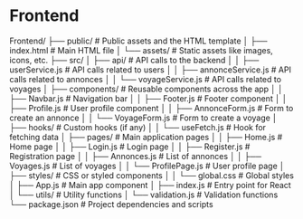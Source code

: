 # Frontend
Frontend/
├── public/                              # Public assets and the HTML template
│   ├── index.html                       # Main HTML file
│   └── assets/                          # Static assets like images, icons, etc.
├── src/
│   ├── api/                             # API calls to the backend
│   │   ├── userService.js               # API calls related to users
│   │   ├── annonceService.js            # API calls related to annonces
│   │   └── voyageService.js             # API calls related to voyages
│   ├── components/                      # Reusable components across the app
│   │   ├── Navbar.js                    # Navigation bar
│   │   ├── Footer.js                    # Footer component
│   │   ├── Profile.js                   # User profile component
│   │   ├── AnnonceForm.js               # Form to create an annonce
│   │   └── VoyageForm.js                # Form to create a voyage
│   ├── hooks/                           # Custom hooks (if any)
│   │   └── useFetch.js                  # Hook for fetching data
│   ├── pages/                           # Main application pages
│   │   ├── Home.js                      # Home page
│   │   ├── Login.js                     # Login page
│   │   ├── Register.js                  # Registration page
│   │   ├── Annonces.js                  # List of annonces
│   │   ├── Voyages.js                   # List of voyages
│   │   └── ProfilePage.js               # User profile page
│   ├── styles/                          # CSS or styled components
│   │   └── global.css                   # Global styles
│   ├── App.js                           # Main app component
│   ├── index.js                         # Entry point for React
│   └── utils/                           # Utility functions
│       └── validation.js                # Validation functions
└── package.json                         # Project dependencies and scripts
